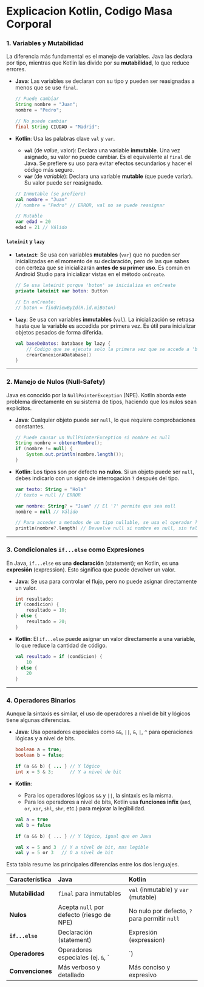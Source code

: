# Explicacion Kotlin, Codigo Masa Corporal

### 1\. Variables y Mutabilidad

La diferencia más fundamental es el manejo de variables. Java las declara por tipo, mientras que Kotlin las divide por su **mutabilidad**, lo que reduce errores.

  * **Java**: Las variables se declaran con su tipo y pueden ser reasignadas a menos que se use `final`.

    ```java
    // Puede cambiar
    String nombre = "Juan";
    nombre = "Pedro";

    // No puede cambiar
    final String CIUDAD = "Madrid";
    ```

  * **Kotlin**: Usa las palabras clave `val` y `var`.

      * **`val`** (de *value*, valor): Declara una variable **inmutable**. Una vez asignado, su valor no puede cambiar. Es el equivalente al `final` de Java. Se prefiere su uso para evitar efectos secundarios y hacer el código más seguro.
      * **`var`** (de *variable*): Declara una variable **mutable** (que puede variar). Su valor puede ser reasignado.

    <!-- end list -->

    ```kotlin
    // Inmutable (se prefiere)
    val nombre = "Juan"
    // nombre = "Pedro" // ERROR, val no se puede reasignar

    // Mutable
    var edad = 20
    edad = 21 // Válido
    ```

#### `lateinit` y `lazy`

  * **`lateinit`**: Se usa con variables **mutables** (`var`) que no pueden ser inicializadas en el momento de su declaración, pero de las que sabes con certeza que se inicializarán **antes de su primer uso**. Es común en Android Studio para inicializar vistas en el método `onCreate`.

    ```kotlin
    // Se usa lateinit porque 'boton' se inicializa en onCreate
    private lateinit var boton: Button 

    // En onCreate:
    // boton = findViewById(R.id.miBoton)
    ```

  * **`lazy`**: Se usa con variables **inmutables** (`val`). La inicialización se retrasa hasta que la variable es accedida por primera vez. Es útil para inicializar objetos pesados de forma diferida.

    ```kotlin
    val baseDeDatos: Database by lazy {
        // Codigo que se ejecuta solo la primera vez que se accede a 'baseDeDatos'
        crearConexionADatabase() 
    }
    ```

-----

### 2\. Manejo de Nulos (Null-Safety)

Java es conocido por la `NullPointerException` (NPE). Kotlin aborda este problema directamente en su sistema de tipos, haciendo que los nulos sean explícitos.

  * **Java**: Cualquier objeto puede ser `null`, lo que requiere comprobaciones constantes.

    ```java
    // Puede causar un NullPointerException si nombre es null
    String nombre = obtenerNombre();
    if (nombre != null) {
        System.out.println(nombre.length());
    }
    ```

  * **Kotlin**: Los tipos son por defecto **no nulos**. Si un objeto puede ser `null`, debes indicarlo con un signo de interrogación `?` después del tipo.

    ```kotlin
    var texto: String = "Hola"
    // texto = null // ERROR

    var nombre: String? = "Juan" // El '?' permite que sea null
    nombre = null // Válido

    // Para acceder a metodos de un tipo nullable, se usa el operador ?.
    println(nombre?.length) // Devuelve null si nombre es null, sin fallar
    ```

-----

### 3\. Condicionales `if...else` como Expresiones

En Java, `if...else` es una **declaración** (statement); en Kotlin, es una **expresión** (expression). Esto significa que puede devolver un valor.

  * **Java**: Se usa para controlar el flujo, pero no puede asignar directamente un valor.

    ```java
    int resultado;
    if (condicion) {
        resultado = 10;
    } else {
        resultado = 20;
    }
    ```

  * **Kotlin**: El `if...else` puede asignar un valor directamente a una variable, lo que reduce la cantidad de código.

    ```kotlin
    val resultado = if (condicion) {
        10
    } else {
        20
    }
    ```

-----

### 4\. Operadores Binarios

Aunque la sintaxis es similar, el uso de operadores a nivel de bit y lógicos tiene algunas diferencias.

  * **Java**: Usa operadores especiales como `&&`, `||`, `&`, `|`, `^` para operaciones lógicas y a nivel de bits.

    ```java
    boolean a = true;
    boolean b = false;

    if (a && b) { ... } // Y lógico
    int x = 5 & 3;      // Y a nivel de bit
    ```

  * **Kotlin**:

      * Para los operadores lógicos `&&` y `||`, la sintaxis es la misma.
      * Para los operadores a nivel de bits, Kotlin usa **funciones infix** (`and`, `or`, `xor`, `shl`, `shr`, etc.) para mejorar la legibilidad.

    <!-- end list -->

    ```kotlin
    val a = true
    val b = false

    if (a && b) { ... } // Y lógico, igual que en Java

    val x = 5 and 3  // Y a nivel de bit, mas legible
    val y = 5 or 3   // O a nivel de bit
    ```

Esta tabla resume las principales diferencias entre los dos lenguajes.

| Característica | Java | Kotlin |
| :--- | :--- | :--- |
| **Mutabilidad** | `final` para inmutables | `val` (inmutable) y `var` (mutable) |
| **Nulos** | Acepta `null` por defecto (riesgo de NPE) | No nulo por defecto, `?` para permitir `null` |
| **`if...else`** | Declaración (statement) | Expresión (expression) |
| **Operadores** | Operadores especiales (ej. `&`, `|`) | Funciones infix (ej. `and`, `or`) |
| **Convenciones** | Más verboso y detallado | Más conciso y expresivo |
